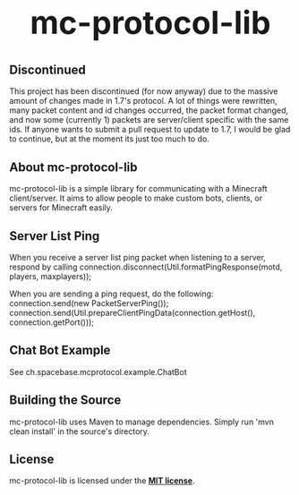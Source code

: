 <b><center><h1>mc-protocol-lib</h></center></b>
==========


<b>Discontinued</b>
--------

This project has been discontinued (for now anyway) due to the massive amount of changes made in 1.7's protocol. A lot of things were rewritten, many packet content and id changes occurred, the packet format changed, and now some (currently 1) packets are server/client specific with the same ids. If anyone wants to submit a pull request to update to 1.7, I would be glad to continue, but at the moment its just too much to do.


<b>About mc-protocol-lib</b>
--------

mc-protocol-lib is a simple library for communicating with a Minecraft client/server. It aims to allow people to make custom bots, clients, or servers for Minecraft easily.


<b>Server List Ping</b>
--------

When you receive a server list ping packet when listening to a server, respond by calling connection.disconnect(Util.formatPingResponse(motd, players, maxplayers));

When you are sending a ping request, do the following:
  connection.send(new PacketServerPing());
  connection.send(Util.prepareClientPingData(connection.getHost(), connection.getPort()));


<b>Chat Bot Example</b>
--------

See ch.spacebase.mcprotocol.example.ChatBot


<b>Building the Source</b>
--------

mc-protocol-lib uses Maven to manage dependencies. Simply run 'mvn clean install' in the source's directory.


<b>License</b>
---------

mc-protocol-lib is licensed under the <b>[MIT license](http://www.opensource.org/licenses/mit-license.html)</b>.

